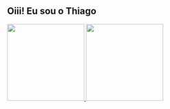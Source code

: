 ## Oiii! Eu sou o Thiago
  <div>
    <a href="https://github.com/thiagomonteiroo">
    <img height="180em" src="https://github-readme-stats.vercel.app/api?username=thiagomonteiroo&show_icons=true&theme=dracula&include_all_commits=true&count_private=true"/>
    <img height="180em" src="https://github-readme-stats.vercel.app/api/top-langs/?username=thiagomonteiroo&layout=compact&langs_count=7&theme=dracula"/>
  </div>
  
  ##
